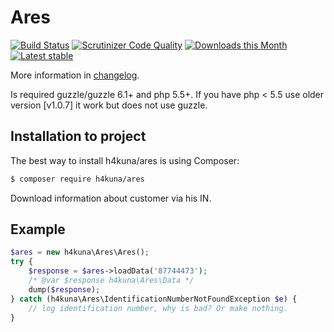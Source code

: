Ares
====

[![Build Status](https://travis-ci.org/h4kuna/ares.png?branch=master)](https://travis-ci.org/h4kuna/ares)
[![Scrutinizer Code Quality](https://scrutinizer-ci.com/g/h4kuna/ares/badges/quality-score.png?b=master)](https://scrutinizer-ci.com/g/h4kuna/ares/?branch=master)
[![Downloads this Month](https://img.shields.io/packagist/dm/h4kuna/ares.svg)](https://packagist.org/packages/h4kuna/ares)
[![Latest stable](https://img.shields.io/packagist/v/h4kuna/ares.svg)](https://packagist.org/packages/h4kuna/ares)

More information in [changelog](changelog.md).

Is required guzzle/guzzle 6.1+ and php 5.5+. If you have php < 5.5 use older version [v1.0.7] it work but does not use guzzle.

Installation to project
-----------------------
The best way to install h4kuna/ares is using Composer:
```sh
$ composer require h4kuna/ares
```


Download information about customer via his IN.

Example
-------
```php
$ares = new h4kuna\Ares\Ares();
try {
    $response = $ares->loadData('87744473');
	/* @var $response h4kuna\Ares\Data */
	dump($response);
} catch (h4kuna\Ares\IdentificationNumberNotFoundException $e) {
	// log identification number, why is bad? Or make nothing.
}
```